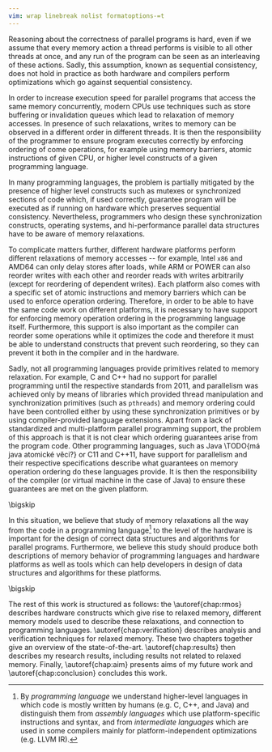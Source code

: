 ```yaml
---
vim: wrap linebreak nolist formatoptions-=t
---
```


Reasoning about the correctness of parallel programs is hard, even if we assume that every memory action a thread performs is visible to all other threads at once, and any run of the program can be seen as an interleaving of these actions. Sadly, this assumption, known as sequential consistency, does not hold in practice as both hardware and compilers perform optimizations which go against sequential consistency.

In order to increase execution speed for parallel programs that access the same memory concurrently, modern CPUs use techniques such as store buffering or invalidation queues which lead to relaxation of memory accesses. In presence of such relaxations, writes to memory can be observed in a different order in different threads. It is then the responsibility of the programmer to ensure program executes correctly by enforcing ordering of come operations, for example using memory barriers, atomic instructions of given CPU, or higher level constructs of a given programming language.

In many programming languages, the problem is partially mitigated by the presence of higher level constructs such as mutexes or synchronized sections of code which, if used correctly, guarantee program will be executed as if running on hardware which preserves sequential consistency. Nevertheless, programmers who design these synchronization constructs, operating systems, and hi-performance parallel data structures have to be aware of memory relaxations.

To complicate matters further, different hardware platforms perform different relaxations of memory accesses -- for example, Intel `x86` and AMD64 can only delay stores after loads, while ARM or POWER can also reorder writes with each other and reorder reads with writes arbitrarily (except for reordering of dependent writes). Each platform also comes with a specific set of atomic instructions and memory barriers which can be used to enforce operation ordering. Therefore, in order to be able to have the same code work on different platforms, it is necessary to have support for enforcing memory operation ordering in the programming language itself. Furthermore, this support is also important as the compiler can reorder some operations while it optimizes the code and therefore it must be able to understand constructs that prevent such reordering, so they can prevent it both in the compiler and in the hardware.

Sadly, not all programming languages provide primitives related to memory relaxation. For example, C and C++ had no support for parallel programming until the respective standards from 2011, and parallelism was achieved only by means of libraries which provided thread manipulation and synchronization primitives (such as `pthreads`) and memory ordering could have been controlled either by using these synchronization primitives or by using compiler-provided language extensions. Apart from a lack of standardized and multi-platform parallel programming support, the problem of this approach is that it is not clear which ordering guarantees arise from the program code. Other programming languages, such as Java \TODO{má java atomické věci?} or C11 and C++11, have support for parallelism and their respective specifications describe what guarantees on memory operation ordering do these languages provide. It is then the responsibility of the compiler (or virtual machine in the case of Java) to ensure these guarantees are met on the given platform.


\bigskip

In this situation, we believe that study of memory relaxations all the way from the code in a programming language[^proglang] to the level of the hardware is important for the design of correct data structures and algorithms for parallel programs. Furthermore, we believe this study should produce both descriptions of memory behavior of programming languages and hardware platforms as well as tools which can help developers in design of data structures and algorithms for these platforms.

[^proglang]: By *programming language* we understand higher-level languages in which code is mostly written by humans (e.g. C, C++, and Java) and distinguish them from *assembly languages* which use platform-specific instructions and syntax, and from *intermediate languages* which are used in some compilers mainly for platform-independent optimizations (e.g. LLVM IR).

\bigskip

The rest of this work is structured as follows: the \autoref{chap:rmos} describes hardware constructs which give rise to relaxed memory, different memory models used to describe these relaxations, and connection to programming languages. \autoref{chap:verification} describes analysis and verification techniques for relaxed memory. These two chapters together give an overview of the state-of-the-art. \autoref{chap:results} then describes my research results, including results not related to relaxed memory. Finally, \autoref{chap:aim} presents aims of my future work and \autoref{chap:conclusion} concludes this work.
